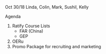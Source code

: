 Oct 30/18
Linda, Colin, Mark, Sushil, Kelly

Agenda
1. Ratify Course Lists
   - FAR (China)
   - GEP 
2. OERu
3. Promo Package for recruiting and marketing
